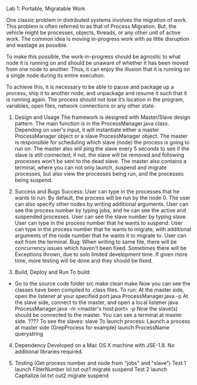 Lab 1: Portable, Migratable Work

One classic problem in distributed systems involves the migration of work. This problem is often referred to as that of Process Migration. But, the vehicle might be processes, objects, threads, or any other unit of active work. The common idea is moving in-progress work with as little disruption and 
wastage as possible. 

To make this possible, the work-in-progress should be agnostic to what node it is running on and should be unaware of whether it has been moved from one node to another. Thus, it can enjoy the illusion that it is running on a single node during its entire execution. 

To achieve this, it is necessary to be able to pause and package up a process, ship it to another node, and unpackage and resume it such that it is running again. The process should not lose it’s location in the program, variables, open files, network connections or any other state.

1. Design and UsageThe framework is designed with Master/Slave design pattern. The main function is in the ProcessManager.java class. Depending on user's input, it will instantiate either a master ProcessManager object or a slave ProcessManager object. The master is responsible for scheduling which slave (node) the process is going to run on. The master also will ping the slave every 5 seconds to see if the slave is still connected; if not, the slave will be removed and following processes won't be sent to the dead slave. The master also contains a terminal, where you can not only launch, suspend and migrate processes, but also view the processes being run, and the processes being suspend.
2. Success and BugsSuccess:User can type in the processes that he wants to run. By default, the process will be run by the node 0. The user can also specify other nodes by writing additional arguments.User can see the process number by typing jobs, and he can see the active and suspended processes.User can see the slave number by typing slave.User can type in the process number that he wants to suspend.User can type in the process number that he wants to migrate, with additional arguments of the node number that he wants it to migrate to.User can exit from the terminal.Bug:When writing to same file, there will be concurrency issues which haven't been fixed.Sometimes there will be Exceptions thrown, due to solo limited development time. If given more time, more testing will be done and they should be fixed.
3. Build, Deploy and RunTo build:- Go to the source code folder srcmake cleanmakeNow you can see the classes have been compiled to .class files.To run:At the master side, open the listener at your specified portjava ProcessManager.java -p <port number>At the slave side, connect to the master, and open a local listenerjava ProcessManager.java -m <master's host:port> -p <port number>Now the slave(s) should be connected to the master. You can see a terminal at master side.????
To see the slaves:slaveTo launch process:Launch a process at master side (GrepProcess for example)
launch ProcessName querystring <infile> <outfile>
4. DependencyDeveloped on a Mac OS X machine with JSE-1.8. No additional libraries required.
5. Testing(Get process number and node from "jobs" and "slave")
Test 1launch FilterNumber lol.txt out1migrate <process number> <node you want>suspend <process number>Test 2launch Capitalize lol.txt out2migrate <process number> <node you want>
suspend <process number>